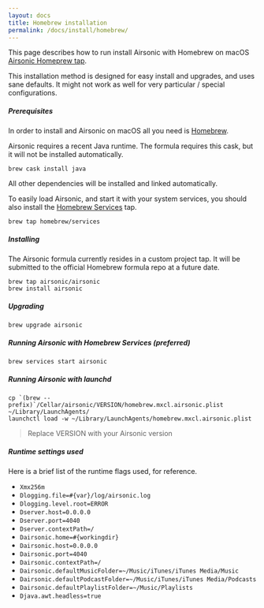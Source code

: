 ```yaml
---
layout: docs
title: Homebrew installation
permalink: /docs/install/homebrew/
---
```

This page describes how to run install Airsonic with Homebrew on macOS [Airsonic Homeprew tap](https://github.com/airsonic/homebrew-airsonic/).

This installation method is designed for easy install and upgrades, and uses sane defaults. It might not work as well for very particular / special configurations.

##### Prerequisites

In order to install and Airsonic on macOS all you need is [Homebrew](https://brew.sh).

Airsonic requires a recent Java runtime. The formula requires this cask, but it will not be installed automatically.

```
brew cask install java
```

All other dependencies will be installed and linked automatically.

To easily load Airsonic, and start it with your system services, you should also install the [Homebrew Services](https://github.com/Homebrew/homebrew-services) tap.

```
brew tap homebrew/services
```

##### Installing

The Airsonic formula currently resides in a custom project tap. It will be submitted to the official Homebrew formula repo at a future date.

```
brew tap airsonic/airsonic
brew install airsonic
```

##### Upgrading

```
brew upgrade airsonic
```

##### Running Airsonic with Homebrew Services (preferred)

```
brew services start airsonic
```

##### Running Airsonic with launchd

```
cp `(brew --prefix)`/Cellar/airsonic/VERSION/homebrew.mxcl.airsonic.plist ~/Library/LaunchAgents/
launchctl load -w ~/Library/LaunchAgents/homebrew.mxcl.airsonic.plist
```

> Replace VERSION with your Airsonic version

##### Runtime settings used

Here is a brief list of the runtime flags used, for reference.

* `Xmx256m`
* `Dlogging.file=#{var}/log/airsonic.log`
* `Dlogging.level.root=ERROR`
* `Dserver.host=0.0.0.0`
* `Dserver.port=4040`
* `Dserver.contextPath=/`
* `Dairsonic.home=#{workingdir}`
* `Dairsonic.host=0.0.0.0`
* `Dairsonic.port=4040`
* `Dairsonic.contextPath=/`
* `Dairsonic.defaultMusicFolder=~/Music/iTunes/iTunes Media/Music`
* `Dairsonic.defaultPodcastFolder=~/Music/iTunes/iTunes Media/Podcasts`
* `Dairsonic.defaultPlaylistFolder=~/Music/Playlists`
* `Djava.awt.headless=true`


